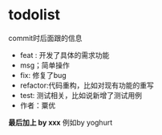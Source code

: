 # todolist
commit时后面跟的信息
* feat : 开发了具体的需求功能
* msg；简单操作
* fix: 修复了bug
* refactor:代码重构，比如对现有功能的重写
* test: 测试相关，比如说新增了测试用例
* 作者：粟优 

**最后加上 by xxx**
例如by yoghurt
